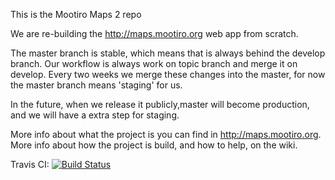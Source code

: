 This is the Mootiro Maps 2 repo

We are re-building the http://maps.mootiro.org web app from scratch.

The master branch is stable, which means that is always behind the develop branch.
Our workflow is always work on topic branch and merge it on develop.
Every two weeks we merge these changes into the master, for now the master branch  means 'staging' for us.

In the future, when we release it publicly,master will become production, and we will have a extra step for staging.

More info about what the project is you can find in http://maps.mootiro.org.
More info about how the project is build, and how to help, on the wiki.

Travis CI:
[![Build Status](https://secure.travis-ci.org/it3s/komoo.png?branch=master,develop)](http://travis-ci.org/it3s/komoo)
